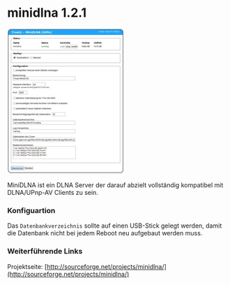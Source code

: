 # minidlna 1.2.1

[![minidlna](../screenshots/243_md.jpg)](../screenshots/243.jpg)

MiniDLNA ist ein DLNA Server der darauf abzielt vollständig kompatibel
mit DLNA/UPnp-AV Clients zu sein.

### Konfiguartion

Das `Datenbankverzeichnis` sollte auf einen USB-Stick gelegt werden,
damit die Datenbank nicht bei jedem Reboot neu aufgebaut werden muss.

### Weiterführende Links

Projektseite:
[http://sourceforge.net/projects/minidlna/](http://sourceforge.net/projects/minidlna/)
